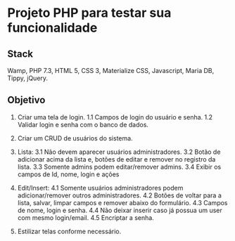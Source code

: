 # Projeto PHP para testar sua funcionalidade

## Stack
Wamp, PHP 7.3, HTML 5, CSS 3, Materialize CSS, Javascript, Maria DB, Tippy, jQuery.

## Objetivo
1. Criar uma tela de login.
    1.1 Campos de login do usuário e senha.
    1.2 Validar login e senha com o banco de dados.
2. Criar um CRUD de usuários do sistema.
3. Lista: 
    3.1 Não devem aparecer usuários administradores.
    3.2 Botão de adicionar acima da lista e, botões de editar e remover no registro da lista.
    3.3 Somente admins podem editar/remover admins.
    3.4 Exibir os campos de Id, nome, login e ações
4. Edit/Insert:
    4.1 Somente usuários administradores podem adicionar/remover outros administradores.
    4.2 Botões de voltar para a lista, salvar, limpar campos e remover abaixo do formulário.
    4.3 Campos de nome, login e senha.
    4.4 Não deixar inserir caso já possua um user com mesmo login/email.
    4.5 Encriptar a senha.

5. Estilizar telas conforme necessário.